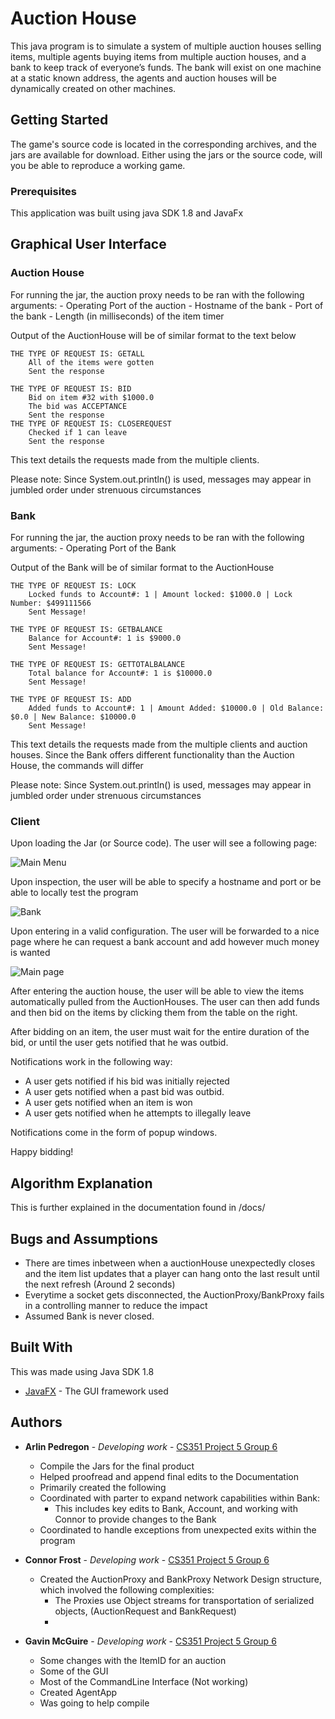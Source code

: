 # Auction House

This java program is to simulate a system of multiple auction houses selling items, 
multiple agents buying items from multiple auction houses, and a bank to keep track of everyone’s funds. 
The bank will exist on one machine at a static known address, the agents and auction houses will be dynamically created on other machines.

## Getting Started

The game's source code is located in the corresponding archives, and the jars are available for download. Either using the jars or the source code, will you be able to reproduce a working game.

### Prerequisites

This application was built using java SDK 1.8 and JavaFx

## Graphical User Interface

### Auction House
For running the jar, the auction proxy needs to be ran with the following arguments:
    - Operating Port of the auction
    - Hostname of the bank
    - Port of the bank
    - Length (in milliseconds) of the item timer

Output of the AuctionHouse will be of similar format to the text below

```
THE TYPE OF REQUEST IS: GETALL
	All of the items were gotten
	Sent the response

THE TYPE OF REQUEST IS: BID
	Bid on item #32 with $1000.0
	The bid was ACCEPTANCE
	Sent the response
THE TYPE OF REQUEST IS: CLOSEREQUEST
	Checked if 1 can leave
	Sent the response

```

This text details the requests made from the multiple clients. 

Please note: Since System.out.println() is used, messages may appear in jumbled order under strenuous circumstances


### Bank
For running the jar, the auction proxy needs to be ran with the following arguments:
    - Operating Port of the Bank

Output of the Bank will be of similar format to the AuctionHouse

```
THE TYPE OF REQUEST IS: LOCK
	Locked funds to Account#: 1 | Amount locked: $1000.0 | Lock Number: $499111566
	Sent Message!

THE TYPE OF REQUEST IS: GETBALANCE
	Balance for Account#: 1 is $9000.0
	Sent Message!

THE TYPE OF REQUEST IS: GETTOTALBALANCE
	Total balance for Account#: 1 is $10000.0
	Sent Message!
	
THE TYPE OF REQUEST IS: ADD
	Added funds to Account#: 1 | Amount Added: $10000.0 | Old Balance: $0.0 | New Balance: $10000.0
	Sent Message!
```

This text details the requests made from the multiple clients and auction houses. Since the Bank offers different functionality than the Auction House, the commands will differ

Please note: Since System.out.println() is used, messages may appear in jumbled order under strenuous circumstances

### Client

Upon loading the Jar (or Source code). The user will see a following page:

![Main Menu](https://i.imgur.com/jlgL8ue.png)

Upon inspection, the user will be able to specify a hostname and port or be able to locally test the program

![Bank](https://i.imgur.com/0ltvDRl.png)

Upon entering in a valid configuration. The user will be forwarded to a nice page where he can request a bank account and add however much money is wanted

![Main page](https://i.imgur.com/74jczka.png)

After entering the auction house, the user will be able to view the items automatically pulled from the AuctionHouses. The user can then add funds and then bid on the items by clicking them from the table on the right.

After bidding on an item, the user must wait for the entire duration of the bid, or until the user gets notified that he was outbid.

Notifications work in the following way:
* A user gets notified if his bid was initially rejected
* A user gets notified when a past bid was outbid.
* A user gets notified when an item is won
* A user gets notified when he attempts to illegally leave

Notifications come in the form of popup windows.

Happy bidding!

## Algorithm Explanation

This is further explained in the documentation found in /docs/

## Bugs and Assumptions

* There are times inbetween when a auctionHouse unexpectedly closes and the item list updates that a player can hang onto the last result until the next refresh (Around 2 seconds)
* Everytime a socket gets disconnected, the AuctionProxy/BankProxy fails in a controlling manner to reduce the impact
* Assumed Bank is never closed.

## Built With
This was made using Java SDK 1.8
* [JavaFX](https://openjfx.io/) - The GUI framework used

## Authors


* **Arlin Pedregon** - *Developing work* - [CS351 Project 5 Group 6](https://csgit.cs.unm.edu/arlin/)
    - Compile the Jars for the final product
    - Helped proofread and append final edits to the Documentation
    - Primarily created the following 
    - Coordinated with parter to expand network capabilities within Bank:
        - This includes key edits to Bank, Account, and working with Connor to provide changes to the Bank
    - Coordinated to handle exceptions from unexpected exits within the program
* **Connor Frost** - *Developing work* - [CS351 Project 5 Group 6](https://csgit.cs.unm.edu/frostc/)
    - Created the AuctionProxy and BankProxy Network Design structure, which involved the following complexities:
        - The Proxies use Object streams for transportation of serialized objects, (AuctionRequest and BankRequest)
        - 

    
* **Gavin McGuire** - *Developing work* - [CS351 Project 5 Group 6](https://csgit.cs.unm.edu/mcguireg/)
    - Some changes with the ItemID for an auction
    - Some of the GUI
    - Most of the CommandLine Interface (Not working)
    - Created AgentApp
    - Was going to help compile